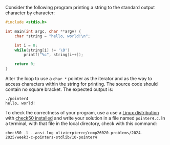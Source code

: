 Consider the following program printing a string to the standard output character by character:

```c
#include <stdio.h>

int main(int argc, char **argv) {
    char *string = "hello, world!\n";

    int i = 0;
    while(string[i] != '\0')
        printf("%c", string[i++]);

    return 0;
}
```

Alter the loop to use a `char *` pointer as the iterator and as the way to access characters within the string for printing.
The source code should contain no square bracket.
The expected output is:

```shell
./pointer4
hello, world!
```

To check the correctness of your program, use a
use a [Linux distribution](https://github.com/olivierpierre/comp26020-devcontainer) with [check50 installed](exercise-set-1.html#installing-check50)
and write your solution in a file named `pointer4.c`. In a
terminal, with that file in the local directory, check with this command:

```shell
check50 -l --ansi-log olivierpierre/comp26020-problems/2024-2025/week3-c-pointers-stdlib/10-pointer4
```
